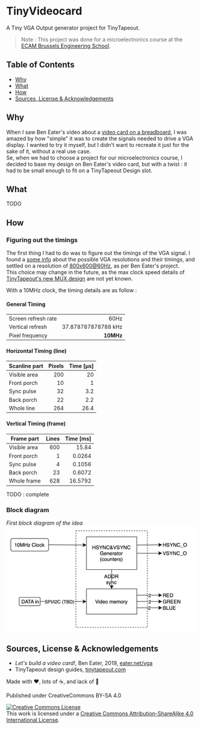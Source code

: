 # TinyVideocard

A Tiny VGA Output generator project for TinyTapeout.

> Note : This project was done for a microelectronics course at the [ECAM Brussels Engineering School](https://www.ecam.be/).

## Table of Contents

- [Why](#why)
- [What](#what)
- [How](#how)
- [Sources, License & Acknowledgements](#sources-license--acknowledgements)

## Why

When I saw Ben Eater's video about a [video card on a breadboard](https://www.youtube.com/watch?v=l7rce6IQDWs), I was amazed by how "simple" it was to create the signals needed to drive a VGA display. I wanted to try it myself, but I didn't want to recreate it just for the sake of it, without a real use case.  
Se, when we had to choose a project for our microelectronics course, I decided to base my design on Ben Eater's video card, but with a twist : it had to be small enough to fit on a TinyTapeout Design slot.

## What

TODO

## How

### Figuring out the timings

The first thing I had to do was to figure out the timings of the VGA signal. I found a [some info](http://www.tinyvga.com/vga-timing) about the possible VGA resolutions and their timings, and settled on a resolution of [800x600@60Hz](http://www.tinyvga.com/vga-timing/800x600@60Hz), as per Ben Eater's project.  
This choice may change in the future, as the max clock speed details of [TinyTapeout's new MUX design](https://github.com/TinyTapeout/tt-multiplexer) are not yet known.

With a 10MHz clock, the timing details are as follow :

#### General Timing

| | |
|-|-:|
| Screen refresh rate | 60Hz |
| Vertical refresh | 37.878787878788 kHz |
| Pixel frequency | **10MHz**

#### Horizontal Timing (line)

| Scanline part | Pixels | Time [µs] |
|-|-:|-:|
| Visible area | 200 | 20 |
| Front porch | 10 | 1 |
| Sync pulse | 32 | 3.2 |
| Back porch | 22 | 2.2 |
| Whole line | 264 | 26.4 |

#### Vertical Timing (frame)

| Frame part | Lines | Time [ms] |
|-|-:|-:|
| Visible area | 600 | 15.84 |
| Front porch | 1 | 0.0264 |
| Sync pulse | 4 | 0.1056 |
| Back porch | 23 | 0.6072 |
| Whole frame | 628 | 16.5792 |

TODO : complete

### Block diagram

*First block diagram of the idea*  
![First block diagram of the idea](./diagrams/block.drawio.png)

## Sources, License & Acknowledgements

- *Let's build a video card!*, Ben Eater, 2019, [eater.net/vga](https://eater.net/vga)
- TinyTapeout design guides, [tinytapeout.com](https://tinytapeout.com)

Made with ❤️, lots of ☕️, and lack of 🛌

Published under CreativeCommons BY-SA 4.0

[![Creative Commons License](https://i.creativecommons.org/l/by-sa/4.0/88x31.png)](http://creativecommons.org/licenses/by-sa/4.0/)  
This work is licensed under a [Creative Commons Attribution-ShareAlike 4.0 International License](https://creativecommons.org/licenses/by-sa/4.0/).
